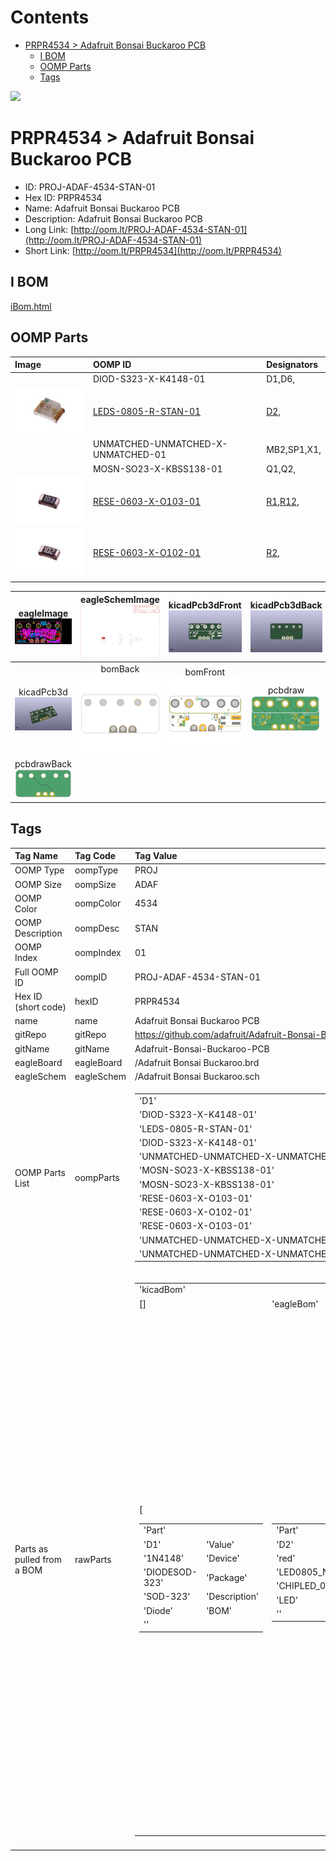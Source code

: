 



Contents
========

* [PRPR4534 > Adafruit Bonsai Buckaroo PCB](#prpr4534--adafruit-bonsai-buckaroo-pcb)
	* [I BOM](#i-bom)
	* [OOMP Parts](#oomp-parts)
	* [Tags](#tags)
  
![][im]
# PRPR4534 > Adafruit Bonsai Buckaroo PCB

- ID: PROJ-ADAF-4534-STAN-01
- Hex ID: PRPR4534
- Name: Adafruit Bonsai Buckaroo PCB
- Description: Adafruit Bonsai Buckaroo PCB
- Long Link: [http://oom.lt/PROJ-ADAF-4534-STAN-01](http://oom.lt/PROJ-ADAF-4534-STAN-01)
- Short Link: [http://oom.lt/PRPR4534](http://oom.lt/PRPR4534)

## I BOM
  
[iBom.html](https://htmlpreview.github.io/?https://github.com/oomlout/oomlout_OOMP_projects/blob/main/PROJ/ADAF/4534/STAN/01ibom.html)
## OOMP Parts
  

|Image|OOMP ID|Designators|
| :--- | :--- | :--- |
|![]()|DIOD-S323-X-K4148-01|D1,D6,|
|[![](https://raw.githubusercontent.com/oomlout/oomlout_OOMP_parts_V2/main/LEDS/0805/R/STAN/01/image_140.jpg)](https://github.com/oomlout/oomlout_OOMP_parts_V2/tree/main/LEDS/0805/R/STAN/01/)|[LEDS-0805-R-STAN-01](https://github.com/oomlout/oomlout_OOMP_parts_V2/tree/main/LEDS/0805/R/STAN/01/)|[D2,](https://github.com/oomlout/oomlout_OOMP_parts_V2/tree/main/LEDS/0805/R/STAN/01/)|
|![]()|UNMATCHED-UNMATCHED-X-UNMATCHED-01|MB2,SP1,X1,|
|![]()|MOSN-SO23-X-KBSS138-01|Q1,Q2,|
|[![](https://raw.githubusercontent.com/oomlout/oomlout_OOMP_parts_V2/main/RESE/0603/X/O103/01/image_140.jpg)](https://github.com/oomlout/oomlout_OOMP_parts_V2/tree/main/RESE/0603/X/O103/01/)|[RESE-0603-X-O103-01](https://github.com/oomlout/oomlout_OOMP_parts_V2/tree/main/RESE/0603/X/O103/01/)|[R1,R12,](https://github.com/oomlout/oomlout_OOMP_parts_V2/tree/main/RESE/0603/X/O103/01/)|
|[![](https://raw.githubusercontent.com/oomlout/oomlout_OOMP_parts_V2/main/RESE/0603/X/O102/01/image_140.jpg)](https://github.com/oomlout/oomlout_OOMP_parts_V2/tree/main/RESE/0603/X/O102/01/)|[RESE-0603-X-O102-01](https://github.com/oomlout/oomlout_OOMP_parts_V2/tree/main/RESE/0603/X/O102/01/)|[R2,](https://github.com/oomlout/oomlout_OOMP_parts_V2/tree/main/RESE/0603/X/O102/01/)|
||||
  

|eagleImage<br>[![](https://raw.githubusercontent.com/oomlout/oomlout_OOMP_projects_V2/main/PROJ/ADAF/4534/STAN/01/eagleImage_140.png)](https://github.com/oomlout/oomlout_OOMP_projects_V2/tree/main/PROJ/ADAF/4534/STAN/01/eagleImage.png)|eagleSchemImage<br>[![](https://raw.githubusercontent.com/oomlout/oomlout_OOMP_projects_V2/main/PROJ/ADAF/4534/STAN/01/eagleSchemImage_140.png)](https://github.com/oomlout/oomlout_OOMP_projects_V2/tree/main/PROJ/ADAF/4534/STAN/01/eagleSchemImage.png)|kicadPcb3dFront<br>[![](https://raw.githubusercontent.com/oomlout/oomlout_OOMP_projects_V2/main/PROJ/ADAF/4534/STAN/01/kicadPcb3dFront_140.png)](https://github.com/oomlout/oomlout_OOMP_projects_V2/tree/main/PROJ/ADAF/4534/STAN/01/kicadPcb3dFront.png)|kicadPcb3dBack<br>[![](https://raw.githubusercontent.com/oomlout/oomlout_OOMP_projects_V2/main/PROJ/ADAF/4534/STAN/01/kicadPcb3dBack_140.png)](https://github.com/oomlout/oomlout_OOMP_projects_V2/tree/main/PROJ/ADAF/4534/STAN/01/kicadPcb3dBack.png)|
| :---: | :---: | :---: | :---: |
|kicadPcb3d<br>[![](https://raw.githubusercontent.com/oomlout/oomlout_OOMP_projects_V2/main/PROJ/ADAF/4534/STAN/01/kicadPcb3d_140.png)](https://github.com/oomlout/oomlout_OOMP_projects_V2/tree/main/PROJ/ADAF/4534/STAN/01/kicadPcb3d.png)|bomBack<br>[![](https://raw.githubusercontent.com/oomlout/oomlout_OOMP_projects_V2/main/PROJ/ADAF/4534/STAN/01/bomBack_140.png)](https://github.com/oomlout/oomlout_OOMP_projects_V2/tree/main/PROJ/ADAF/4534/STAN/01/bomBack.png)|bomFront<br>[![](https://raw.githubusercontent.com/oomlout/oomlout_OOMP_projects_V2/main/PROJ/ADAF/4534/STAN/01/bomFront_140.png)](https://github.com/oomlout/oomlout_OOMP_projects_V2/tree/main/PROJ/ADAF/4534/STAN/01/bomFront.png)|pcbdraw<br>[![](https://raw.githubusercontent.com/oomlout/oomlout_OOMP_projects_V2/main/PROJ/ADAF/4534/STAN/01/pcbdraw_140.png)](https://github.com/oomlout/oomlout_OOMP_projects_V2/tree/main/PROJ/ADAF/4534/STAN/01/pcbdraw.svg)|
|pcbdrawBack<br>[![](https://raw.githubusercontent.com/oomlout/oomlout_OOMP_projects_V2/main/PROJ/ADAF/4534/STAN/01/pcbdrawBack_140.png)](https://github.com/oomlout/oomlout_OOMP_projects_V2/tree/main/PROJ/ADAF/4534/STAN/01/pcbdrawBack.svg)||||

## Tags
  

|Tag Name|Tag Code|Tag Value|
| :--- | :--- | :--- |
|OOMP Type|oompType|PROJ|
|OOMP Size|oompSize|ADAF|
|OOMP Color|oompColor|4534|
|OOMP Description|oompDesc|STAN|
|OOMP Index|oompIndex|01|
|Full OOMP ID|oompID|PROJ-ADAF-4534-STAN-01|
|Hex ID (short code)|hexID|PRPR4534|
|name|name|Adafruit Bonsai Buckaroo PCB|
|gitRepo|gitRepo|https://github.com/adafruit/Adafruit-Bonsai-Buckaroo-PCB|
|gitName|gitName|Adafruit-Bonsai-Buckaroo-PCB|
|eagleBoard|eagleBoard|/Adafruit Bonsai Buckaroo.brd|
|eagleSchem|eagleSchem|/Adafruit Bonsai Buckaroo.sch|
|OOMP Parts List|oompParts|<table><tr><td>'D1'</td></tr><tr><td> 'DIOD-S323-X-K4148-01'</td><td> 'D2'</td></tr><tr><td> 'LEDS-0805-R-STAN-01'</td><td> 'D6'</td></tr><tr><td> 'DIOD-S323-X-K4148-01'</td><td> 'MB2'</td></tr><tr><td> 'UNMATCHED-UNMATCHED-X-UNMATCHED-01'</td><td> 'Q1'</td></tr><tr><td> 'MOSN-SO23-X-KBSS138-01'</td><td> 'Q2'</td></tr><tr><td> 'MOSN-SO23-X-KBSS138-01'</td><td> 'R1'</td></tr><tr><td> 'RESE-0603-X-O103-01'</td><td> 'R2'</td></tr><tr><td> 'RESE-0603-X-O102-01'</td><td> 'R12'</td></tr><tr><td> 'RESE-0603-X-O103-01'</td><td> 'SP1'</td></tr><tr><td> 'UNMATCHED-UNMATCHED-X-UNMATCHED-01'</td><td> 'X1'</td></tr><tr><td> 'UNMATCHED-UNMATCHED-X-UNMATCHED-01'</td></tr></table>|
|Parts as pulled from a BOM|rawParts|<table><tr><td>'kicadBom'</td></tr><tr><td> []</td><td> 'eagleBom'</td></tr><tr><td> [<table><tr><td>'Part'</td></tr><tr><td> 'D1'</td><td> 'Value'</td></tr><tr><td> '1N4148'</td><td> 'Device'</td></tr><tr><td> 'DIODESOD-323'</td><td> 'Package'</td></tr><tr><td> 'SOD-323'</td><td> 'Description'</td></tr><tr><td> 'Diode'</td><td> 'BOM'</td></tr><tr><td> ''</td></tr></table></td><td> <table><tr><td>'Part'</td></tr><tr><td> 'D2'</td><td> 'Value'</td></tr><tr><td> 'red'</td><td> 'Device'</td></tr><tr><td> 'LED0805_NOOUTLINE'</td><td> 'Package'</td></tr><tr><td> 'CHIPLED_0805_NOOUTLINE'</td><td> 'Description'</td></tr><tr><td> 'LED'</td><td> 'BOM'</td></tr><tr><td> ''</td></tr></table></td><td> <table><tr><td>'Part'</td></tr><tr><td> 'D6'</td><td> 'Value'</td></tr><tr><td> '1N4148'</td><td> 'Device'</td></tr><tr><td> 'DIODESOD-323'</td><td> 'Package'</td></tr><tr><td> 'SOD-323'</td><td> 'Description'</td></tr><tr><td> 'Diode'</td><td> 'BOM'</td></tr><tr><td> ''</td></tr></table></td><td> <table><tr><td>'Part'</td></tr><tr><td> 'FID1'</td><td> 'Value'</td></tr><tr><td> 'FIDUCIAL_1MM'</td><td> 'Device'</td></tr><tr><td> 'FIDUCIAL_1MM'</td><td> 'Package'</td></tr><tr><td> 'FIDUCIAL_1MM'</td><td> 'Description'</td></tr><tr><td> 'Fiducial Alignment Points'</td><td> 'BOM'</td></tr><tr><td> 'EXCLUDE'</td></tr></table></td><td> <table><tr><td>'Part'</td></tr><tr><td> 'FID2'</td><td> 'Value'</td></tr><tr><td> 'FIDUCIAL_1MM'</td><td> 'Device'</td></tr><tr><td> 'FIDUCIAL_1MM'</td><td> 'Package'</td></tr><tr><td> 'FIDUCIAL_1MM'</td><td> 'Description'</td></tr><tr><td> 'Fiducial Alignment Points'</td><td> 'BOM'</td></tr><tr><td> 'EXCLUDE'</td></tr></table></td><td> <table><tr><td>'Part'</td></tr><tr><td> 'MB2'</td><td> 'Value'</td></tr><tr><td> 'MICROBIT_5PIN'</td><td> 'Device'</td></tr><tr><td> 'MICROBIT_5PIN'</td><td> 'Package'</td></tr><tr><td> 'MICROBIT_5SMTNUT'</td><td> 'Description'</td></tr><tr><td> ''</td><td> 'BOM'</td></tr><tr><td> ''</td></tr></table></td><td> <table><tr><td>'Part'</td></tr><tr><td> 'Q1'</td><td> 'Value'</td></tr><tr><td> 'BSS138'</td><td> 'Device'</td></tr><tr><td> 'MOSFET-NWIDE'</td><td> 'Package'</td></tr><tr><td> 'SOT23-WIDE'</td><td> 'Description'</td></tr><tr><td> 'N-Channel Mosfet'</td><td> 'BOM'</td></tr><tr><td> ''</td></tr></table></td><td> <table><tr><td>'Part'</td></tr><tr><td> 'Q2'</td><td> 'Value'</td></tr><tr><td> 'BSS138'</td><td> 'Device'</td></tr><tr><td> 'MOSFET-NWIDE'</td><td> 'Package'</td></tr><tr><td> 'SOT23-WIDE'</td><td> 'Description'</td></tr><tr><td> 'N-Channel Mosfet'</td><td> 'BOM'</td></tr><tr><td> ''</td></tr></table></td><td> <table><tr><td>'Part'</td></tr><tr><td> 'R1'</td><td> 'Value'</td></tr><tr><td> '10K'</td><td> 'Device'</td></tr><tr><td> 'RESISTOR_0603_NOOUT'</td><td> 'Package'</td></tr><tr><td> '0603-NO'</td><td> 'Description'</td></tr><tr><td> 'Resistors'</td><td> 'BOM'</td></tr><tr><td> ''</td></tr></table></td><td> <table><tr><td>'Part'</td></tr><tr><td> 'R2'</td><td> 'Value'</td></tr><tr><td> '1K'</td><td> 'Device'</td></tr><tr><td> 'RESISTOR_0603_NOOUT'</td><td> 'Package'</td></tr><tr><td> '0603-NO'</td><td> 'Description'</td></tr><tr><td> 'Resistors'</td><td> 'BOM'</td></tr><tr><td> ''</td></tr></table></td><td> <table><tr><td>'Part'</td></tr><tr><td> 'R12'</td><td> 'Value'</td></tr><tr><td> '10K'</td><td> 'Device'</td></tr><tr><td> 'RESISTOR_0603_NOOUT'</td><td> 'Package'</td></tr><tr><td> '0603-NO'</td><td> 'Description'</td></tr><tr><td> 'Resistors'</td><td> 'BOM'</td></tr><tr><td> ''</td></tr></table></td><td> <table><tr><td>'Part'</td></tr><tr><td> 'SP1'</td><td> 'Value'</td></tr><tr><td> 'SPEAKER_7.5MM'</td><td> 'Device'</td></tr><tr><td> 'SPEAKER_7.5MM'</td><td> 'Package'</td></tr><tr><td> 'BUZZER_SMT_7.5MM'</td><td> 'Description'</td></tr><tr><td> 'SPEAKER Source</td></tr><tr><td> BuerklinAdded PS12 (for part # PS1240 piezo) http</td></tr><tr><td>//www.ladyada.net/library/pcb/eaglelibrary.html'</td><td> 'BOM'</td></tr><tr><td> ''</td></tr></table></td><td> <table><tr><td>'Part'</td></tr><tr><td> 'TP1'</td><td> 'Value'</td></tr><tr><td> 'SEWTAPPCB_ALLIGATOR'</td><td> 'Device'</td></tr><tr><td> 'SEWTAPPCB_ALLIGATOR'</td><td> 'Package'</td></tr><tr><td> 'PCB_ALLI'</td><td> 'Description'</td></tr><tr><td> ''</td><td> 'BOM'</td></tr><tr><td> ''</td></tr></table></td><td> <table><tr><td>'Part'</td></tr><tr><td> 'TP2'</td><td> 'Value'</td></tr><tr><td> 'SEWTAPPCB_ALLIGATOR'</td><td> 'Device'</td></tr><tr><td> 'SEWTAPPCB_ALLIGATOR'</td><td> 'Package'</td></tr><tr><td> 'PCB_ALLI'</td><td> 'Description'</td></tr><tr><td> ''</td><td> 'BOM'</td></tr><tr><td> ''</td></tr></table></td><td> <table><tr><td>'Part'</td></tr><tr><td> 'TP3'</td><td> 'Value'</td></tr><tr><td> 'SEWTAPPCB_ALLIGATOR'</td><td> 'Device'</td></tr><tr><td> 'SEWTAPPCB_ALLIGATOR'</td><td> 'Package'</td></tr><tr><td> 'PCB_ALLI'</td><td> 'Description'</td></tr><tr><td> ''</td><td> 'BOM'</td></tr><tr><td> ''</td></tr></table></td><td> <table><tr><td>'Part'</td></tr><tr><td> 'X1'</td><td> 'Value'</td></tr><tr><td> '2060-402/998-404'</td><td> 'Device'</td></tr><tr><td> '2060-402/998-404'</td><td> 'Package'</td></tr><tr><td> 'P-2060-402/998-404'</td><td> 'Description'</td></tr><tr><td> 'Serie 2060</td><td>  SMD-Leiterplattenklemme mit Betätigungsdrückern im Gurt 2-polig / Series 2060</td><td>  SMD terminal block with push-buttons in tape-and-reel packing 2-polePolzahl / Pole No.</td></tr><tr><td> 2 Rastermaß / Pitch</td></tr><tr><td> 4  mmBemessungsspannung / Rated Voltage</td></tr><tr><td> 160 VNennstrom / Nominal Current</td></tr><tr><td> 9 ALeiterquerschnitt / Conductor Size</td></tr><tr><td> 0.2 - 0.75 mm2Anschlusstechnik / Connection Technology</td></tr><tr><td> CAGE CLAMP® S Leitereinführung (zur Platine) / Conductor entry angle (to PCB)</td></tr><tr><td> 0 °Farbe / Color</td></tr><tr><td> lichtgrau / light gray Stand</td></tr><tr><td> 01.01.2014. Die jeweils aktuellen Daten zu diesem Artikel finden Sie in unserem Produktkatalog</td><td> den Sie unter www.wago.com einsehen können.  As of</td></tr><tr><td> 01/01/2014. Please find the newest data for this article in our product catalogue</td><td> which can be viewed under www.wago.com.'</td><td> 'BOM'</td></tr><tr><td> ''</td></tr></table>]</td></tr></table>|
||||



[im]: kicadPcb3d_450.png
